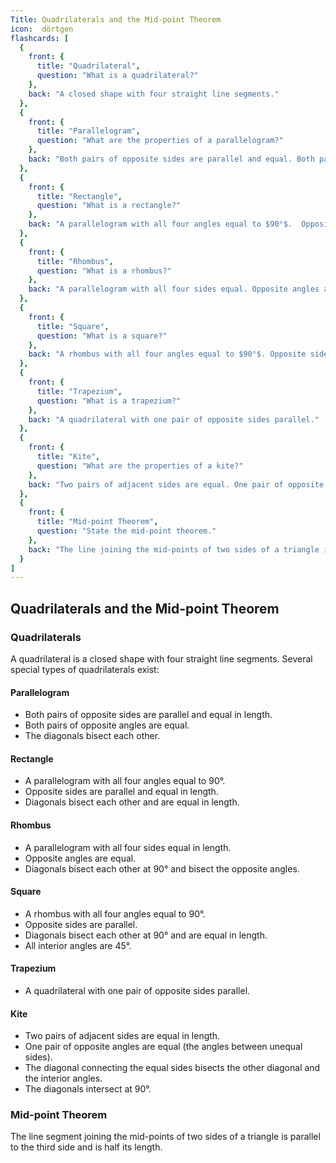 ```yaml
---
Title: Quadrilaterals and the Mid-point Theorem
icon:  dörtgen
flashcards: [
  {
    front: {
      title: "Quadrilateral",
      question: "What is a quadrilateral?"
    },
    back: "A closed shape with four straight line segments."
  },
  {
    front: {
      title: "Parallelogram",
      question: "What are the properties of a parallelogram?"
    },
    back: "Both pairs of opposite sides are parallel and equal. Both pairs of opposite angles are equal. Diagonals bisect each other."
  },
  {
    front: {
      title: "Rectangle",
      question: "What is a rectangle?"
    },
    back: "A parallelogram with all four angles equal to $90°$.  Opposite sides are parallel and equal. Diagonals bisect each other and are equal in length."
  },
  {
    front: {
      title: "Rhombus",
      question: "What is a rhombus?"
    },
    back: "A parallelogram with all four sides equal. Opposite angles are equal. Diagonals bisect each other at $90°$ and bisect the opposite angles."
  },
  {
    front: {
      title: "Square",
      question: "What is a square?"
    },
    back: "A rhombus with all four angles equal to $90°$. Opposite sides are parallel. Diagonals bisect each other at $90°$ and are equal in length.  All interior angles are $45°$."
  },
  {
    front: {
      title: "Trapezium",
      question: "What is a trapezium?"
    },
    back: "A quadrilateral with one pair of opposite sides parallel."
  },
  {
    front: {
      title: "Kite",
      question: "What are the properties of a kite?"
    },
    back: "Two pairs of adjacent sides are equal. One pair of opposite angles are equal. The diagonal between equal sides bisects the other diagonal and the interior angles."
  },
  {
    front: {
      title: "Mid-point Theorem",
      question: "State the mid-point theorem."
    },
    back: "The line joining the mid-points of two sides of a triangle is parallel to the third side and half its length."
  }
]
---
```


## Quadrilaterals and the Mid-point Theorem

### Quadrilaterals

A quadrilateral is a closed shape with four straight line segments.  Several special types of quadrilaterals exist:

#### Parallelogram

*   Both pairs of opposite sides are parallel and equal in length.
*   Both pairs of opposite angles are equal.
*   The diagonals bisect each other.

#### Rectangle

*   A parallelogram with all four angles equal to $90°$.
*   Opposite sides are parallel and equal in length.
*   Diagonals bisect each other and are equal in length.

#### Rhombus

*   A parallelogram with all four sides equal in length.
*   Opposite angles are equal.
*   Diagonals bisect each other at $90°$ and bisect the opposite angles.

#### Square

*   A rhombus with all four angles equal to $90°$.
*   Opposite sides are parallel.
*   Diagonals bisect each other at $90°$ and are equal in length.
*   All interior angles are $45°$.

#### Trapezium

*   A quadrilateral with one pair of opposite sides parallel.

#### Kite

*   Two pairs of adjacent sides are equal in length.
*   One pair of opposite angles are equal (the angles between unequal sides).
*   The diagonal connecting the equal sides bisects the other diagonal and the interior angles.
*   The diagonals intersect at $90°$.


### Mid-point Theorem

The line segment joining the mid-points of two sides of a triangle is parallel to the third side and is half its length.
